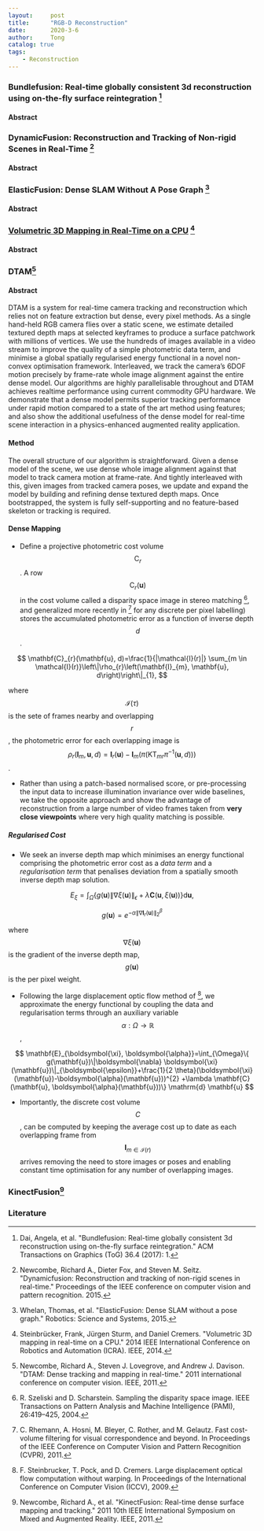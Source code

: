 ```yaml
---
layout:     post
title:      "RGB-D Reconstruction"
date:       2020-3-6
author:     Tong
catalog: true
tags:
    - Reconstruction
---
```


### Bundlefusion: Real-time globally consistent 3d reconstruction using on-the-fly surface reintegration [^Dai17]

#### Abstract

### DynamicFusion: Reconstruction and Tracking of Non-rigid Scenes in Real-Time [^Newcombe15]

#### Abstract

### ElasticFusion: Dense SLAM Without A Pose Graph [^Whelan15]

#### Abstract

### [Volumetric 3D Mapping in Real-Time on a CPU](https://github.com/tum-vision/fastfusion) [^Steinbruecker14]

#### Abstract

### DTAM[^Newcombe2011a]

#### Abstract

DTAM is a system for real-time camera tracking and reconstruction which relies not on feature extraction but dense, every pixel methods. As a single hand-held RGB camera flies over a static scene, we estimate detailed textured depth maps at selected keyframes to produce a surface patchwork with millions of vertices. We use the hundreds of images available in a video stream to improve the quality of a simple photometric data term, and minimise a global spatially regularised energy functional in a novel non-convex optimisation framework. Interleaved, we track the camera’s
6DOF motion precisely by frame-rate whole image alignment against the entire dense model. Our algorithms are highly parallelisable throughout and DTAM achieves realtime
performance using current commodity GPU hardware. We demonstrate that a dense model permits superior tracking performance under rapid motion compared to a state of
the art method using features; and also show the additional usefulness of the dense model for real-time scene interaction in a physics-enhanced augmented reality application.

#### Method

The overall structure of our algorithm is straightforward. Given a dense model of the scene, we use dense whole image alignment against that model to track camera motion at frame-rate. And tightly interleaved with this, given images from tracked camera poses, we update and expand the model by building and refining dense textured depth maps. Once bootstrapped, the system is fully self-supporting and no feature-based skeleton or tracking is required.

#### Dense Mapping

- Define a projective photometric cost volume $$\mathrm{C}_{r}$$. A row $$\mathrm{C}_{r}(\mathbf{u})$$ in the cost volume called a disparity space image in stereo matching [^Szeliski2004], and generalized more recently in [^Rhemann2011] for any discrete per pixel labelling) stores the accumulated photometric error as a function of inverse depth $$d$$.

$$
\mathbf{C}_{r}(\mathbf{u}, d)=\frac{1}{|\mathcal{I}(r)|} \sum_{m \in \mathcal{I}(r)}\left\|\rho_{r}\left(\mathbf{I}_{m}, \mathbf{u}, d\right)\right\|_{1},
$$

where $$\mathcal{I}(\tau)$$ is the sete of frames nearby and overlapping $$r$$, the photometric error for each overlapping image is
$$
\rho_{r}\left(\mathbf{I}_{m}, \mathbf{u}, d\right)=\mathbf{I}_{r}(\mathbf{u})-\mathbf{I}_{m}\left(\pi\left(\mathrm{KT}_{m r} \pi^{-1}(\mathbf{u}, d)\right)\right)
$$.

- Rather than using a patch-based normalised score, or pre-processing the input data to increase illumination invariance over wide baselines, we take the opposite approach and show the advantage of reconstruction from a large number of video frames taken from __very close viewpoints__ where very high quality matching is possible.

##### Regularised Cost

-  We seek an inverse depth map which minimises an energy functional comprising the photometric error cost as a _data term_ and a _regularisation term_ that penalises deviation from a spatially smooth inverse depth map solution.

$$
E_{\xi}=\int_{\Omega}\left\{g(\mathbf{u})\|\nabla \xi(\mathbf{u})\|_{\epsilon}+\lambda \mathbf{C}(\mathbf{u}, \xi(\mathbf{u}))\right\} \mathrm{d} \mathbf{u},
$$

$$
g(\mathbf{u})=e^{-\alpha\left\|\nabla \mathbf{I}_{r}(\mathbf{u})\right\|_{2}^{\beta}}
$$

where $$\nabla \xi(\mathbf{u})$$ is the gradient of the inverse depth map, $$g(\mathbf{u})$$ is the per pixel weight.

- Following the large displacement optic flow method of [^Steinbrucker2009], we approximate the energy functional by coupling the data and regularisation terms through an auxiliary variable $$\alpha: \Omega \rightarrow \mathbb{R}$$,

$$
\mathbf{E}_{\boldsymbol{\xi}, \boldsymbol{\alpha}}=\int_{\Omega}\{ g(\mathbf{u})\|\boldsymbol{\nabla} \boldsymbol{\xi}(\mathbf{u})\|_{\boldsymbol{\epsilon}}+\frac{1}{2 \theta}(\boldsymbol{\xi}(\mathbf{u})-\boldsymbol{\alpha}(\mathbf{u}))^{2} +\lambda \mathbf{C}(\mathbf{u}, \boldsymbol{\alpha}(\mathbf{u}))\} \mathrm{d} \mathbf{u}
$$

- Importantly, the discrete cost volume $$C$$, can be computed by keeping the average cost up to date as each overlapping frame from $$\mathbf{I}_{m \in \mathcal{I}(r)}$$ arrives removing the need to store images or poses and enabling constant time optimisation for any number of overlapping images.

### KinectFusion[^Newcombe2011b]


### Literature

[^Dai17]: Dai, Angela, et al. "Bundlefusion: Real-time globally consistent 3d reconstruction using on-the-fly surface reintegration." ACM Transactions on Graphics (ToG) 36.4 (2017): 1.

[^Steinbruecker14]: Steinbrücker, Frank, Jürgen Sturm, and Daniel Cremers. "Volumetric 3D mapping in real-time on a CPU." 2014 IEEE International Conference on Robotics and Automation (ICRA). IEEE, 2014.

[^Newcombe15]: Newcombe, Richard A., Dieter Fox, and Steven M. Seitz. "Dynamicfusion: Reconstruction and tracking of non-rigid scenes in real-time." Proceedings of the IEEE conference on computer vision and pattern recognition. 2015.

[^Szeliski2004]: R. Szeliski and D. Scharstein. Sampling the disparity space image. IEEE Transactions on Pattern Analysis and Machine Intelligence (PAMI), 26:419–425, 2004.

[^Rhemann2011]: C. Rhemann, A. Hosni, M. Bleyer, C. Rother, and M. Gelautz. Fast cost-volume filtering for visual correspondence and beyond. In Proceedings of the IEEE Conference on Computer Vision and Pattern Recognition (CVPR), 2011.

[^Steinbrucker2009]: F. Steinbrucker, T. Pock, and D. Cremers. Large displacement optical flow computation without warping. In Proceedings of the International Conference on Computer Vision (ICCV), 2009.

[^Newcombe2011a]: Newcombe, Richard A., Steven J. Lovegrove, and Andrew J. Davison. "DTAM: Dense tracking and mapping in real-time." 2011 international conference on computer vision. IEEE, 2011.

[^Newcombe2011b]: Newcombe, Richard A., et al. "KinectFusion: Real-time dense surface mapping and tracking." 2011 10th IEEE International Symposium on Mixed and Augmented Reality. IEEE, 2011.

[^Whelan15]: Whelan, Thomas, et al. "ElasticFusion: Dense SLAM without a pose graph." Robotics: Science and Systems, 2015.
